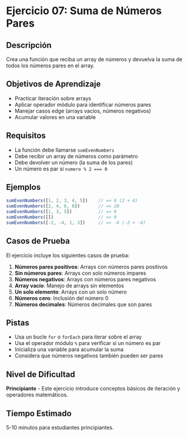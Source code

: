 # Ejercicio 07: Suma de Números Pares

## Descripción

Crea una función que reciba un array de números y devuelva la suma de todos los números pares en el array.

## Objetivos de Aprendizaje

- Practicar iteración sobre arrays
- Aplicar operador módulo para identificar números pares
- Manejar casos edge (arrays vacíos, números negativos)
- Acumular valores en una variable

## Requisitos

- La función debe llamarse `sumEvenNumbers`
- Debe recibir un array de números como parámetro
- Debe devolver un número (la suma de los pares)
- Un número es par si `numero % 2 === 0`

## Ejemplos

```javascript
sumEvenNumbers([1, 2, 3, 4, 5])    // => 6 (2 + 4)
sumEvenNumbers([2, 4, 6, 8])       // => 20
sumEvenNumbers([1, 3, 5])          // => 0
sumEvenNumbers([])                 // => 0
sumEvenNumbers([-2, -4, 1, 3])     // => -6 (-2 + -4)
```

## Casos de Prueba

El ejercicio incluye los siguientes casos de prueba:

1. **Números pares positivos**: Arrays con números pares positivos
2. **Sin números pares**: Arrays con solo números impares
3. **Números negativos**: Arrays con números pares negativos
4. **Array vacío**: Manejo de arrays sin elementos
5. **Un solo elemento**: Arrays con un solo número
6. **Números cero**: Inclusión del número 0
7. **Números decimales**: Números decimales que son pares

## Pistas

- Usa un bucle `for` o `forEach` para iterar sobre el array
- Usa el operador módulo `%` para verificar si un número es par
- Inicializa una variable para acumular la suma
- Considera que números negativos también pueden ser pares

## Nivel de Dificultad

**Principiante** - Este ejercicio introduce conceptos básicos de iteración y operadores matemáticos.

## Tiempo Estimado

5-10 minutos para estudiantes principiantes.
